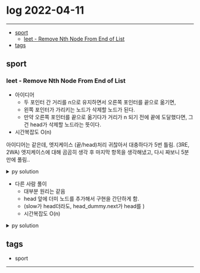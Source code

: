 # log 2022-04-11

--------------------------

- [sport](#sport)
  - [leet - Remove Nth Node From End of List](#leet---remove-nth-node-from-end-of-list)
- [tags](#tags)

## sport

### leet - Remove Nth Node From End of List

- 아이디어
  - 두 포인터 간 거리를 n으로 유지하면서 오른쪽 포인터를 끝으로 옮기면,
  - 왼쪽 포인터가 가리키는 노드가 삭제할 노드가 된다.
  - 만약 오른쪽 포인터를 끝으로 옮기다가 거리가 n 되기 전에 끝에 도달했다면, 그건 head가 삭제할 노드라는 뜻이다.
- 시간복잡도 O(n)

아이디어는 같은데, 엣지케이스 (끝/head)처리 귀찮아서 대충하다가 5번 틀림. (3RE, 2WA)
엣지케이스에 대해 곰곰히 생각 후 마지막 항목을 생각해냈고, 다시 짜보니 5분만에 풀림..

<details><summary markdown="span">py solution</summary>

```py
# Definition for singly-linked list.
# class ListNode:
#     def __init__(self, val=0, next=None):
#         self.val = val
#         self.next = next
class Solution:
    def removeNthFromEnd(self, head: Optional[ListNode], n: int) -> Optional[ListNode]:
        if not head.next:
            return None
        
        first = head
        second = head
        cnt = n
        
        while cnt > 0:
            if not second.next:
                return head.next
            second = second.next
            cnt -= 1
        
        while second.next:
            first = first.next
            second = second.next
        
        first.next = first.next.next
        return head
```

</details>

- 다른 사람 풀이
  - 대부분 원리는 같음
  - head 앞에 더미 노드를 추가해서 구현을 간단하게 함.
  - (slow가 head더라도, head_dummy.next가 head를 )
  - 시간복잡도 O(n)

<details><summary markdown="span">py solution</summary>

```py

# Definition for singly-linked list.
# class ListNode:
#     def __init__(self, val=0, next=None):
#         self.val = val
#         self.next = next
class Solution:
    def removeNthFromEnd(self, head: Optional[ListNode], n: int) -> Optional[ListNode]:
        head_dummy = ListNode()
        head_dummy.next = head

        slow, fast = head_dummy, head_dummy
        for _ in range(n): 
            fast = fast.next

        while(fast.next!=None):
            slow = slow.next
            fast = fast.next

        slow.next = slow.next.next
        return head_dummy.next
```

</details>


## tags
- sport

--------------------------


 